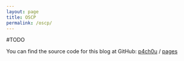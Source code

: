 ```yaml
---
layout: page
title: OSCP
permalink: /oscp/
---
```


#TODO

You can find the source code for this blog at GitHub:
[p4ch0u][p4ch0u-organization] /
[pages](https://github.com/p4ch0u/p4ch0u.github.io)

[p4ch0u-organization]: https://github.com/p4ch0u
